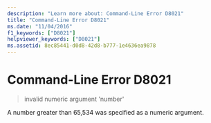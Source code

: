 ```yaml
---
description: "Learn more about: Command-Line Error D8021"
title: "Command-Line Error D8021"
ms.date: "11/04/2016"
f1_keywords: ["D8021"]
helpviewer_keywords: ["D8021"]
ms.assetid: 8ec85441-d0d8-42d8-b777-1e4636ea9878
---
```

# Command-Line Error D8021

> invalid numeric argument 'number'

A number greater than 65,534 was specified as a numeric argument.

